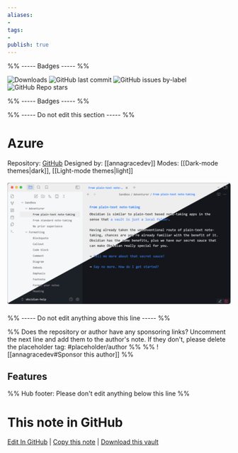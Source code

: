 ```yaml
---
aliases:
- 
tags: 
- 
publish: true
---
```


%% ----- Badges ----- %%

![Downloads](https://img.shields.io/badge/downloads-179-573E7A?style=for-the-badge&logo=)
![GitHub last commit](https://img.shields.io/github/last-commit/annagracedev/obsidian-azure?color=573E7A&label=last%20update&logo=github&style=for-the-badge)
![GitHub issues by-label](https://img.shields.io/github/issues/annagracedev/obsidian-azure/help%20wanted?color=573E7A&logo=github&style=for-the-badge) 
![GitHub Repo stars](https://img.shields.io/github/stars/annagracedev/obsidian-azure?color=573E7A&logo=github&style=for-the-badge)

%% ----- Badges ----- %%

%% ----- Do not edit this section ----- %%

# Azure

Repository: [GitHub](https://github.com/annagracedev/obsidian-azure)
Designed by: [[annagracedev]]
Modes: [[Dark-mode themes|dark]], [[Light-mode themes|light]]



![screenshot](https://github.com/annagracedev/obsidian-azure/raw/HEAD/azure_store.png)

%% ----- Do not edit anything above this line ----- %% 

%% Does the repository or author have any sponsoring links? Uncomment the next line and add them to the author's note. If they don't, please delete the placeholder tag: #placeholder/author %%
%% ![[annagracedev#Sponsor this author]] %%


## Features



%% Hub footer: Please don't edit anything below this line %%

# This note in GitHub

<span class="git-footer">[Edit In GitHub](https://github.dev/obsidian-community/obsidian-hub/blob/main/02%20-%20Community%20Expansions/02.05%20All%20Community%20Expansions/Themes/Azure.md "git-hub-edit-note") | [Copy this note](https://raw.githubusercontent.com/obsidian-community/obsidian-hub/main/02%20-%20Community%20Expansions/02.05%20All%20Community%20Expansions/Themes/Azure.md "git-hub-copy-note") | [Download this vault](https://github.com/obsidian-community/obsidian-hub/archive/refs/heads/main.zip "git-hub-download-vault") </span>
